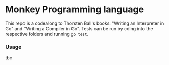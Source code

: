 # Monkey Programming language

This repo is a codealong to Thorsten Ball's books: "Writing an Interpreter in Go" and "Writing a Compiler in Go". Tests can be run by cding into the respective folders and running `go test`.

### Usage
tbc